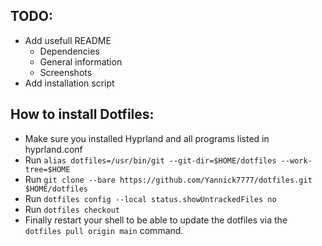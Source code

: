 ## TODO:
- Add usefull README
    - Dependencies
    - General information
    - Screenshots
- Add installation script

## How to install Dotfiles:
- Make sure you installed Hyprland and all programs listed in hyprland.conf
- Run `alias dotfiles=/usr/bin/git --git-dir=$HOME/dotfiles --work-tree=$HOME`
- Run `git clone --bare https://github.com/Yannick7777/dotfiles.git $HOME/dotfiles`
- Run `dotfiles config --local status.showUntrackedFiles no`
- Run `dotfiles checkout`
- Finally restart your shell to be able to update the dotfiles via the `dotfiles pull origin main` command.
